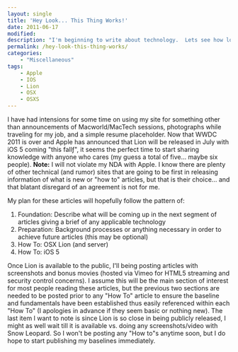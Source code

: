 ```yaml
---
layout: single
title: 'Hey Look... This Thing Works!'
date: 2011-06-17
modified:
description: "I'm beginning to write about technology.  Lets see how long this lasts."
permalink: /hey-look-this-thing-works/
categories:
    - "Miscellaneous"
tags:
    - Apple
    - IOS
    - Lion
    - OSX
    - OSXS
---
```

I have had intensions for some time on using my site for something other than announcements of Macworld/MacTech sessions, photographs while traveling for my job, and a simple resume placeholder. Now that WWDC 2011 is over and Apple has announced that Lion will be released in July with iOS 5 coming "this fallƒ", it seems the perfect time to start sharing knowledge with anyone who cares (my guess a total of five... maybe six people). **Note:** I will not violate my NDA with Apple. I know there are plenty of other technical (and rumor) sites that are going to be first in releasing information of what is new or "how to" articles, but that is their choice... and that blatant disregard of an agreement is not for me.

My plan for these articles will hopefully follow the pattern of:

1.	Foundation: Describe what will be coming up in the next segment of articles giving a brief of any applicable technology
2.	Preparation: Background processes or anything necessary in order to achieve future articles (this may be optional)
3.	How To: OSX Lion (and server)
4.	How To: iOS 5

Once Lion is available to the public, I'll being posting articles with screenshots and bonus movies (hosted via Vimeo for HTML5 streaming and security control concerns). I assume this will be the main section of interest for most people reading these articles, but the previous two sections are needed to be posted prior to any "How To" article to ensure the baseline and fundamentals have been established thus easily referenced within each "How To" (I apologies in advance if they seem basic or nothing new). The last item I want to note is since Lion is so close in being publicly released, I might as well wait till it is available vs. doing any screenshots/video with Snow Leopard. So I won't be posting any "How to"s anytime soon, but I do hope to start publishing my baselines immediately.
